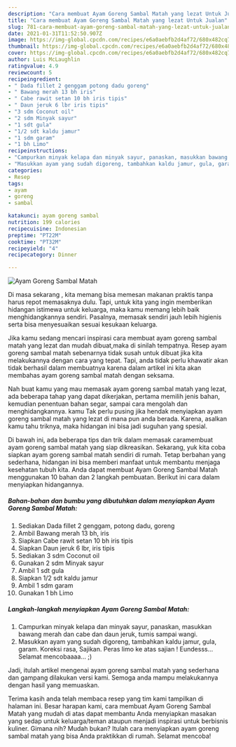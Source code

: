 ```yaml
---
description: "Cara membuat Ayam Goreng Sambal Matah yang lezat Untuk Jualan"
title: "Cara membuat Ayam Goreng Sambal Matah yang lezat Untuk Jualan"
slug: 781-cara-membuat-ayam-goreng-sambal-matah-yang-lezat-untuk-jualan
date: 2021-01-31T11:52:50.907Z
image: https://img-global.cpcdn.com/recipes/e6a0aebfb2d4af72/680x482cq70/ayam-goreng-sambal-matah-foto-resep-utama.jpg
thumbnail: https://img-global.cpcdn.com/recipes/e6a0aebfb2d4af72/680x482cq70/ayam-goreng-sambal-matah-foto-resep-utama.jpg
cover: https://img-global.cpcdn.com/recipes/e6a0aebfb2d4af72/680x482cq70/ayam-goreng-sambal-matah-foto-resep-utama.jpg
author: Luis McLaughlin
ratingvalue: 4.9
reviewcount: 5
recipeingredient:
- " Dada fillet 2 genggam potong dadu goreng"
- " Bawang merah 13 bh iris"
- " Cabe rawit setan 10 bh iris tipis"
- " Daun jeruk 6 lbr iris tipis"
- "3 sdm Coconut oil"
- "2 sdm Minyak sayur"
- "1 sdt gula"
- "1/2 sdt kaldu jamur"
- "1 sdm garam"
- "1 bh Limo"
recipeinstructions:
- "Campurkan minyak kelapa dan minyak sayur, panaskan, masukkan bawang merah dan cabe dan daun jeruk, tumis sampai wangi."
- "Masukkan ayam yang sudah digoreng, tambahkan kaldu jamur, gula, garam. Koreksi rasa, Sajikan. Peras limo ke atas sajian ! Eundesss... Selamat mencobaaaa... ;)"
categories:
- Resep
tags:
- ayam
- goreng
- sambal

katakunci: ayam goreng sambal 
nutrition: 199 calories
recipecuisine: Indonesian
preptime: "PT22M"
cooktime: "PT32M"
recipeyield: "4"
recipecategory: Dinner

---
```



![Ayam Goreng Sambal Matah](https://img-global.cpcdn.com/recipes/e6a0aebfb2d4af72/680x482cq70/ayam-goreng-sambal-matah-foto-resep-utama.jpg)

Di masa  sekarang , kita memang bisa memesan makanan praktis tanpa harus repot memasaknya dulu. Tapi, untuk kita yang ingin memberikan hidangan istimewa untuk keluarga, maka kamu memang lebih baik menghidangkannya sendiri. Pasalnya, memasak sendiri jauh lebih higienis serta bisa menyesuaikan sesuai kesukaan keluarga.

Jika kamu sedang mencari inspirasi cara membuat ayam goreng sambal matah yang lezat dan mudah dibuat,maka di sinilah tempatnya. Resep ayam goreng sambal matah  sebenarnya tidak susah untuk dibuat jika kita melakukannya dengan cara yang tepat. Tapi, anda tidak perlu khawatir akan tidak berhasil dalam membuatnya 
karena dalam artikel ini kita akan membahas ayam goreng sambal matah dengan seksama.  



Nah buat kamu yang mau memasak ayam goreng sambal matah yang lezat, ada beberapa tahap yang dapat dikerjakan, pertama memilih jenis bahan, kemudian penentuan bahan segar, sampai cara mengolah dan menghidangkannya. kamu Tak perlu pusing jika hendak menyiapkan ayam goreng sambal matah yang lezat di mana pun anda berada. Karena, asalkan kamu  tahu triknya, maka hidangan ini bisa jadi suguhan yang spesial.

Di bawah ini, ada beberapa tips dan trik dalam memasak caramembuat ayam goreng sambal matah yang siap dikreasikan. Sekarang, yuk kita coba siapkan ayam goreng sambal matah sendiri di rumah. Tetap berbahan yang sederhana, hidangan ini bisa memberi manfaat untuk membantu menjaga kesehatan tubuh kita. Anda dapat membuat Ayam Goreng Sambal Matah menggunakan 10 bahan dan 2 langkah pembuatan. Berikut ini cara dalam menyiapkan hidangannya.

<!--inarticleads1-->

##### Bahan-bahan dan bumbu yang dibutuhkan dalam menyiapkan Ayam Goreng Sambal Matah:

1. Sediakan  Dada fillet 2 genggam, potong dadu, goreng
1. Ambil  Bawang merah 13 bh, iris
1. Siapkan  Cabe rawit setan 10 bh iris tipis
1. Siapkan  Daun jeruk 6 lbr, iris tipis
1. Sediakan 3 sdm Coconut oil
1. Gunakan 2 sdm Minyak sayur
1. Ambil 1 sdt gula
1. Siapkan 1/2 sdt kaldu jamur
1. Ambil 1 sdm garam
1. Gunakan 1 bh Limo




<!--inarticleads2-->

##### Langkah-langkah menyiapkan Ayam Goreng Sambal Matah:

1. Campurkan minyak kelapa dan minyak sayur, panaskan, masukkan bawang merah dan cabe dan daun jeruk, tumis sampai wangi.
1. Masukkan ayam yang sudah digoreng, tambahkan kaldu jamur, gula, garam. Koreksi rasa, Sajikan. Peras limo ke atas sajian ! Eundesss... Selamat mencobaaaa... ;)




Jadi, itulah artikel mengenai  ayam goreng sambal matah  yang sederhana dan gampang dilakukan versi kami. Semoga anda mampu melakukannya dengan hasil yang memuaskan. 

Terima kasih anda telah membaca resep yang tim kami tampilkan di halaman ini. Besar harapan kami, cara membuat  Ayam Goreng Sambal Matah yang mudah di atas dapat membantu Anda menyiapkan masakan yang sedap untuk keluarga/teman ataupun menjadi inspirasi untuk berbisnis kuliner. Gimana nih? Mudah bukan? Itulah cara menyiapkan ayam goreng sambal matah yang bisa Anda praktikkan di rumah. Selamat mencoba!

